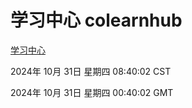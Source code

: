 # 学习中心 colearnhub
[学习中心](http://219.139.197.74:56308/colearnhub/)

2024年 10月 31日 星期四 08:40:02 CST

2024年 10月 31日 星期四 00:40:02 GMT
